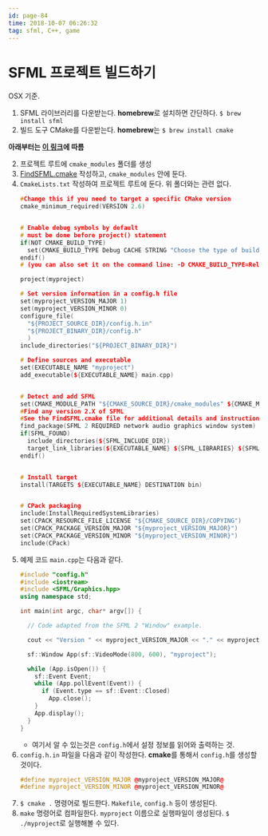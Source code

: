 ```yaml
---
id: page-84
time: 2018-10-07 06:26:32
tag: sfml, C++, game
---
```


# SFML 프로젝트 빌드하기

OSX 기준.

1. SFML 라이브러리를 다운받는다. **homebrew**로 설치하면 간단하다. `$ brew install sfml`
1. 빌드 도구 CMake를 다운받는다. **homebrew**는 `$ brew install cmake`

**아래부터는 [이 링크](https://github.com/SFML/SFML/wiki/Tutorial%3A-Build-your-SFML-project-with-CMake)에 따름**

2. 프로젝트 루트에 `cmake_modules` 폴더를 생성
2. [FindSFML.cmake](https://github.com/SFML/SFML-Game-Development-Book/blob/master/CMake/FindSFML.cmake) 작성하고, `cmake_modules` 안에 둔다.
2. `CmakeLists.txt` 작성하여 프로젝트 루트에 둔다. 위 폴더와는 관련 없다.
    ```c++
    #Change this if you need to target a specific CMake version
    cmake_minimum_required(VERSION 2.6)


    # Enable debug symbols by default
    # must be done before project() statement
    if(NOT CMAKE_BUILD_TYPE)
      set(CMAKE_BUILD_TYPE Debug CACHE STRING "Choose the type of build (Debug or Release)" FORCE)
    endif()
    # (you can also set it on the command line: -D CMAKE_BUILD_TYPE=Release)

    project(myproject)

    # Set version information in a config.h file
    set(myproject_VERSION_MAJOR 1)
    set(myproject_VERSION_MINOR 0)
    configure_file(
      "${PROJECT_SOURCE_DIR}/config.h.in"
      "${PROJECT_BINARY_DIR}/config.h"
      )
    include_directories("${PROJECT_BINARY_DIR}")

    # Define sources and executable
    set(EXECUTABLE_NAME "myproject")
    add_executable(${EXECUTABLE_NAME} main.cpp)


    # Detect and add SFML
    set(CMAKE_MODULE_PATH "${CMAKE_SOURCE_DIR}/cmake_modules" ${CMAKE_MODULE_PATH})
    #Find any version 2.X of SFML
    #See the FindSFML.cmake file for additional details and instructions
    find_package(SFML 2 REQUIRED network audio graphics window system)
    if(SFML_FOUND)
      include_directories(${SFML_INCLUDE_DIR})
      target_link_libraries(${EXECUTABLE_NAME} ${SFML_LIBRARIES} ${SFML_DEPENDENCIES})
    endif()


    # Install target
    install(TARGETS ${EXECUTABLE_NAME} DESTINATION bin)


    # CPack packaging
    include(InstallRequiredSystemLibraries)
    set(CPACK_RESOURCE_FILE_LICENSE "${CMAKE_SOURCE_DIR}/COPYING")
    set(CPACK_PACKAGE_VERSION_MAJOR "${myproject_VERSION_MAJOR}")
    set(CPACK_PACKAGE_VERSION_MINOR "${myproject_VERSION_MINOR}")
    include(CPack)
    ```
2. 예제 코드 `main.cpp`는 다음과 같다.
    ```c++
    #include "config.h"
    #include <iostream>
    #include <SFML/Graphics.hpp>
    using namespace std;

    int main(int argc, char* argv[]) {

      // Code adapted from the SFML 2 "Window" example.

      cout << "Version " << myproject_VERSION_MAJOR << "." << myproject_VERSION_MINOR << endl;

      sf::Window App(sf::VideoMode(800, 600), "myproject");

      while (App.isOpen()) {
        sf::Event Event;
        while (App.pollEvent(Event)) {
          if (Event.type == sf::Event::Closed)
            App.close();
        }
        App.display();
      }
    }
    ```
    - 여기서 알 수 있는것은 `config.h`에서 설정 정보를 읽어와 출력하는 것.
2. `config.h.in` 파일을 다음과 같이 작성한다. **cmake**를 통해서 `config.h`를 생성할 것이다.
    ```c++
    #define myproject_VERSION_MAJOR @myproject_VERSION_MAJOR@
    #define myproject_VERSION_MINOR @myproject_VERSION_MINOR@
    ```
2. `$ cmake .` 명령어로 빌드한다. `Makefile`, `config.h` 등이 생성된다.
2. `make` 명령어로 컴파일한다. `myproject` 이름으로 실행파일이 생성된다. `$ ./myproject`로 실행해볼 수 있다.

